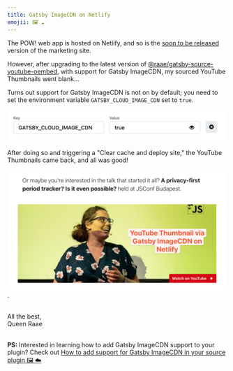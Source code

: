 ```yaml
---
title: Gatsby ImageCDN on Netlify
emojii: 🖼 ☁️
---
```


The POW! web app is hosted on Netlify, and so is the [soon to be released](https://pow-site.netlify.com/) version of the marketing site.

However, after upgrading to the latest version of [@raae/gatsby-source-youtube-oembed](https://github.com/queen-raae/gatsby-source-youtube-oembed), with support for Gatsby ImageCDN, my sourced YouTube Thumbnails went blank...

Turns out support for Gatsby ImageCDN is not on by default; you need to set the environment variable `GATSBY_CLOUD_IMAGE_CDN` set to `true`.

![GATSBY_CLOUD_IMAGE_CDN=true](./env-var.png)

After doing so and triggering a "Clear cache and deploy site," the YouTube Thumbnails came back, and all was good!

[![YouTube Thumbnail via Gatsby ImageCDN on Netlify](./video-screengrab.png)](https://youtu.be/nS36D2zUkvA).

&nbsp;  
All the best,  
Queen Raae

&nbsp;  
**PS:** Interested in learning how to add Gatsby ImageCDN support to your plugin? Check out [How to add support for Gatsby ImageCDN in your source plugin 🖼 ☁️](/emails/2022-03-25-image-cdn-plugin/)
